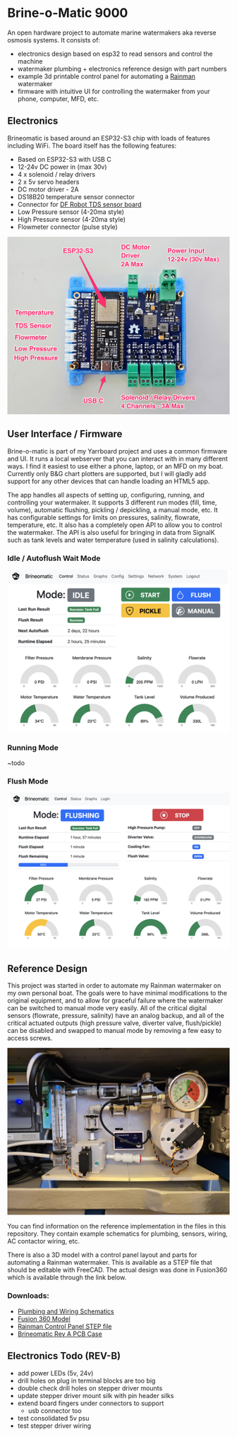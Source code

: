 # Brine-o-Matic 9000

An open hardware project to automate marine watermakers aka reverse osmosis systems.  It consists of:

* electronics design based on esp32 to read sensors and control the machine
* watermaker plumbing + electronics reference design with part numbers
* example 3d printable control panel for automating a [Rainman](https://www.rainmandesal.com/) watermaker
* firmware with intuitive UI for controlling the watermaker from your phone, computer, MFD, etc.

## Electronics

Brineomatic is based around an ESP32-S3 chip with loads of features including WiFi.  The board itself has the following features:

* Based on ESP32-S3 with USB C
* 12-24v DC power in (max 30v)
* 4 x solenoid / relay drivers
* 2 x 5v servo headers
* DC motor driver - 2A
* DS18B20 temperature sensor connector
* Connector for [DF Robot TDS sensor board](https://www.dfrobot.com/product-1662.html)
* Low Pressure sensor (4-20ma style)
* High Pressure sensor (4-20ma style)
* Flowmeter connector (pulse style)

![Image of Brine-o-matic 9000 Rev A Electronics](/assets/brineomatic-rev-a-annotated.jpg)

## User Interface / Firmware

Brine-o-matic is part of my Yarrboard project and uses a common firmware and UI.  It runs a local webserver that you can interact with in many different ways.  I find it easiest to use either a phone, laptop, or an MFD on my boat.  Currently only B&G chart plotters are supported, but I will gladly add support for any other devices that can handle loading an HTML5 app.

The app handles all aspects of setting up, configuring, running, and controlling your watermaker.  It supports 3 different run modes (fill, time, volume), automatic flushing, pickling / depickling, a manual mode, etc.  It has configurable settings for limits on pressures, salinity, flowrate, temperature, etc.  It also has a completely open API to allow you to control the watermaker.  The API is also useful for bringing in data from SignalK such as tank levels and water temperature (used in salinity calculations).

### Idle / Autoflush Wait Mode

![Image of Brine-o-matic 9000 Rev A Electronics](/assets/brineomatic-idle.png)

### Running Mode

~todo

### Flush Mode

![Image of Brine-o-matic 9000 Rev A Electronics](/assets/brineomatic-flushing.png)

## Reference Design

This project was started in order to automate my Rainman watermaker on my own personal boat.  The goals were to have minimal modifications to the original equipment, and to allow for graceful failure where the watermaker can be switched to manual mode very easily.  All of the critical digital sensors (flowrate, pressure, salinity) have an analog backup, and all of the critical actuated outputs (high pressure valve, diverter valve, flush/pickle) can be disabled and swapped to manual mode by removing a few easy to access screws.

![Image of Brine-o-matic 9000 Rev A Electronics](/assets/rainman-install.jpg)

You can find information on the reference implementation in the files in this repository. They contain example schematics for plumbing, sensors, wiring, AC contactor wiring, etc.

There is also a 3D model with a control panel layout and parts for automating a Rainman watermaker.  This is available as a STEP file that should be editable with FreeCAD.  The actual design was done in Fusion360 which is available through the link below.

### Downloads:

* [Plumbing and Wiring Schematics](/diagrams)
* [Fusion 360 Model](https://a360.co/3zufXJO) 
* [Rainman Control Panel STEP file](/models/Rainman%20Control%20Panel.step?raw=true)
* [Brineomatic Rev A PCB Case](/models/Brineomatic%20Case%20Rev%20A.step?raw=true)

## Electronics Todo (REV-B)

* add power LEDs (5v, 24v)
* drill holes on plug in terminal blocks are too big
* double check drill holes on stepper driver mounts
* update stepper driver mount silk with pin header silks
* extend board fingers under connectors to support
  * usb connector too
* test consolidated 5v psu
* test stepper driver wiring